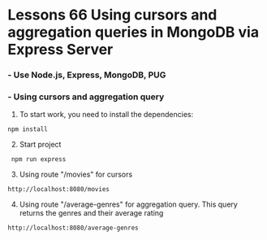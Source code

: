 # Lessons 66 Using cursors and aggregation queries in MongoDB via Express Server
### - Use Node.js, Express, MongoDB, PUG
### - Using cursors and aggregation query

1. To start work, you need to install the dependencies:
```
npm install
```
2. Start project
```
 npm run express
```
3. Using route "/movies" for cursors 
```
http://localhost:8080/movies
```
4. Using route "/average-genres" for aggregation query. 
This query returns the genres and their average rating
```
http://localhost:8080/average-genres
```
